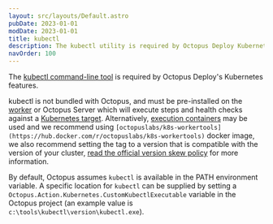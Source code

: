 ```yaml
---
layout: src/layouts/Default.astro
pubDate: 2023-01-01
modDate: 2023-01-01
title: kubectl  
description: The kubectl utility is required by Octopus Deploy Kubernetes integration.  
navOrder: 100
---
```


The [kubectl command-line tool](https://kubernetes.io/docs/reference/kubectl/overview/) is required by Octopus Deploy's Kubernetes features.

kubectl is not bundled with Octopus, and must be pre-installed on the [worker](/docs/infrastructure/workers/) or Octopus Server which will execute steps and health checks against a [Kubernetes target](/docs/infrastructure/deployment-targets/kubernetes-target/). Alternatively, [execution containers](/docs/projects/steps/execution-containers-for-workers) may be used and we recommend using `[octopuslabs/k8s-workertools](https://hub.docker.com/r/octopuslabs/k8s-workertools)` docker image, we also recommend setting the tag to a version that is compatible with the version of your cluster, [read the official version skew policy](https://kubernetes.io/releases/version-skew-policy/#kubectl) for more information.

By default, Octopus assumes `kubectl` is available in the PATH environment variable. A specific location for `kubectl` can be supplied by setting a `Octopus.Action.Kubernetes.CustomKubectlExecutable` variable in the Octopus project (an example value is `c:\tools\kubectl\version\kubectl.exe`). 
